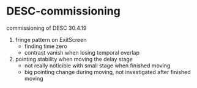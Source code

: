 # DESC-commissioning
commissioning of DESC 30.4.19

1. fringe pattern on ExitScreen
    * finding time zero
    * contrast vanish when losing temporal overlap
2. pointing stability when moving the delay stage
    * not really noticible with small stage when finished moving
    * big pointing change during moving, not investigated after finished moving


